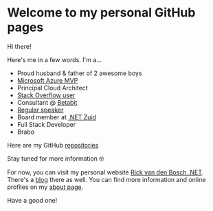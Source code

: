 # Welcome to my personal GitHub pages

Hi there!  

Here's me in a few words. I'm a...

* Proud husband & father of 2 awesome boys
* [Microsoft Azure MVP](https://mvp.microsoft.com/en-us/PublicProfile/5003402)
* Principal Cloud Architect
* [Stack Overflow user](https://stackoverflow.com/users/1945525/rickvdbosch)  
* Consultant @ [Betabit](https://www.betabit.nl)
* [Regular speaker](https://sessionize.com/rickvdbosch)
* Board member at [.NET Zuid](https://www.dotnetzuid.nl/)
* Full Stack Developer
* Brabo

Here are my GitHub [repositories](https://github.com/rickvdbosch?tab=repositories)

Stay tuned for more information 🤓

For now, you can visit my personal website [Rick van den Bosch .NET](https://www.rickvandenbosch.net). There's a [blog](https://www.rickvandenbosch.net/blog) there as well. You can find more information and online profiles on my [about page](https://www.rickvandenbosch.net/about).

Have a good one!